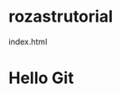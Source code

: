 # rozastrutorial
index.html
<!DOCTYPE html>
<html lang='en'>

</html>
<head>
<title>Git Course</title>
<body> 
<h1>Hello Git</h1>
</body>
</head>
</body>
</html>
